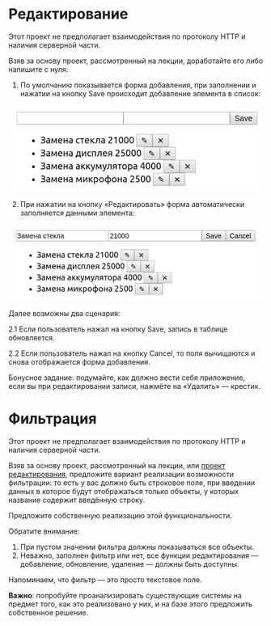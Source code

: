 Редактирование
===

Этот проект не предполагает взаимодействия по протоколу HTTP и наличия серверной части.

Взяв за основу проект, рассмотренный на лекции, доработайте его либо напишите с нуля:

1. По умолчанию показывается форма добавления, при заполнении и нажатии на кнопку Save происходит добавление элемента в список:

![](./assets/add.png)

2. При нажатии на кнопку «Редактировать» форма автоматически заполняется данными элемента:

![](./assets/edit.png)

Далее возможны два сценария:

2.1 Если пользователь нажал на кнопку Save, запись в таблице обновляется.

2.2 Если пользователь нажал на кнопку Cancel, то поля вычищаются и снова отображается форма добавления.

Бонусное задание: подумайте, как должно вести себя приложение, если вы при редактировании записи, нажмёте на «Удалить» — крестик.


Фильтрация
===

Этот проект не предполагает взаимодействия по протоколу HTTP и наличия серверной части.

Взяв за основу проект, рассмотренный на лекции, или [проект редактирования](../editing), предложите вариант реализации возможности фильтрации: то есть у вас должно быть строковое поле, при введении данных в которое будут отображаться только объекты, у которых название содержит введённую строку.

Предложите собственную реализацию этой функциональности.

Обратите внимание:
1. При пустом значении фильтра должны показываться все объекты.
1. Неважно, заполнен фильтр или нет, все функции редактирования — добавление, обновление, удаление — должны быть доступны.

Напоминаем, что фильтр — это просто текстовое поле.

**Важно**: попробуйте проанализировать существующие системы на предмет того, как это реализовано у них, и на базе этого предложить собственное решение.